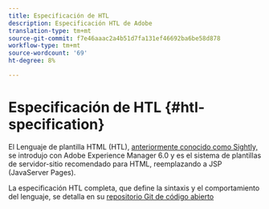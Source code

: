 ```yaml
---
title: Especificación de HTL
description: Especificación HTL de Adobe
translation-type: tm+mt
source-git-commit: f7e46aaac2a4b51d7fa131ef46692ba6be58d878
workflow-type: tm+mt
source-wordcount: '69'
ht-degree: 8%

---
```



# Especificación de HTL {#htl-specification}

El Lenguaje de plantilla HTML (HTL), [anteriormente conocido como Sightly,](update.md) se introdujo con Adobe Experience Manager 6.0 y es el sistema de plantillas de servidor-sitio recomendado para HTML, reemplazando a JSP (JavaServer Pages).

La especificación HTL completa, que define la sintaxis y el comportamiento del lenguaje, se detalla en su [repositorio Git de código abierto](https://github.com/adobe/htl-spec)
